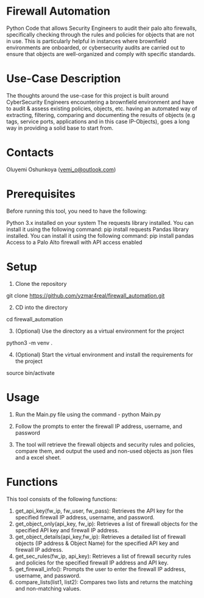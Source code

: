 # Firewall Automation

Python Code that allows Security Engineers to audit their palo alto firewalls, specifically checking through the rules and policies for objects that are not in use. This is particularly helpful in instances where brownfield environments are onboarded, or cybersecurity audits are carried out to ensure that objects are well-organized and comply with specific standards. 

# Use-Case Description 

The thoughts around the use-case for this project is built around CyberSecurity Engineers encountering a brownfield environment and have to audit & assess existing policies, objects, etc. having an automated way of extracting, filtering, comparing and documenting the results of objects (e.g tags, service ports, applications and in this case IP-Objects), goes a long way in providing a solid base to start from. 

# Contacts

Oluyemi Oshunkoya (yemi_o@outlook.com)

# Prerequisites

Before running this tool, you need to have the following:

Python 3.x installed on your system
The requests library installed. You can install it using the following command: pip install requests
Pandas library installed. You can install it using the following command: pip install pandas
Access to a Palo Alto firewall with API access enabled

# Setup

1. Clone the repository

git clone https://github.com/yzmar4real/firewall_automation.git

2. CD into the directory 

cd firewall_automation

3. (Optional) Use the directory as a virtual environment for the project

python3 -m venv . 

4. (Optional) Start the virtual environment and install the requirements for the project

source bin/activate

# Usage
1. Run the Main.py file using the command - python Main.py

2. Follow the prompts to enter the firewall IP address, username, and password

3. The tool will retrieve the firewall objects and security rules and policies, compare them, and output the used and non-used objects as json files and a excel sheet. 

# Functions
This tool consists of the following functions:

1. get_api_key(fw_ip, fw_user, fw_pass): Retrieves the API key for the specified firewall IP address, username, and password.
2. get_object_only(api_key, fw_ip): Retrieves a list of firewall objects for the specified API key and firewall IP address.
3. get_object_details(api_key,fw_ip): Retrieves a detailed list of firewall objects (IP address & Object Name) for the specified API key and firewall IP address.  
4. get_sec_rules(fw_ip, api_key): Retrieves a list of firewall security rules and policies for the specified firewall IP address and API key.
5. get_firewall_info(): Prompts the user to enter the firewall IP address, username, and password.
6. compare_lists(list1, list2): Compares two lists and returns the matching and non-matching values.

